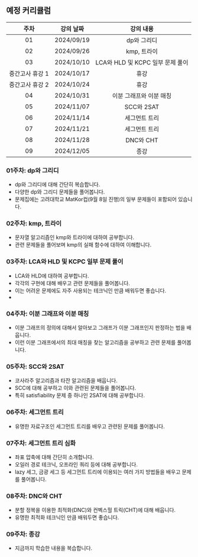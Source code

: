 ## 예정 커리큘럼

| 주차 | 강의 날짜 |              강의 내용                |
| :--: | :------: |:--------------------------------------------: | 
| 01 | 2024/09/19 | dp와 그리디 |
| 02 | 2024/09/26 | kmp, 트라이 |  |
| 03 | 2024/10/10 | LCA와 HLD 및 KCPC 일부 문제 풀이 |  |
| 중간고사 휴강 1 | 2024/10/17 | 휴강 |  |
| 중간고사 휴강 2 | 2024/10/24 | 휴강 |  |
| 04 | 2024/10/31 | 이분 그래프와 이분 매칭 |  |
| 05 | 2024/11/07 | SCC와 2SAT |  |
| 06 | 2024/11/14 | 세그먼트 트리  |  |
| 07 | 2024/11/21 | 세그먼트 트리 |  |
| 08 | 2024/11/28 | DNC와 CHT |  |
| 09 | 2024/12/05 | 종강 |  |

### 01주차: dp와 그리디

- dp와 그리디에 대해 간단히 복습합니다.
- 다양한 dp와 그리디 문제들을 풀어봅니다.
- 문제집에는 고려대학교 MatKor컵(9월 8일 진행)의 일부 문제들이 포함되어 있습니다.

### 02주차: kmp, 트라이

- 문자열 알고리즘인 kmp와 트라이에 대하여 공부합니다.
- 관련 문제들을 풀어보며 kmp의 실패 함수에 대하여 이해합니다.

### 03주차: LCA와 HLD 및 KCPC 일부 문제 풀이

- LCA와 HLD에 대하여 공부합니다.
- 각각의 구현에 대해 배우고 관련 문제들을 풀어봅니다.
- 이는 어려운 문제에도 자주 사용되는 테크닉인 만큼 배워두면 좋습니다.
- 

### 04주차: 이분 그래프와 이분 매칭

- 이분 그래프의 정의에 대해서 알아보고 그래프가 이분 그래프인지 판정하는 법을 배웁니다.
- 이런 이분 그래프에서의 최대 매칭을 찾는 알고리즘을 공부하고 관련 문제를 풀어봅니다.

### 05주차: SCC와 2SAT

- 코사라주 알고리즘과 타잔 알고리즘을 배웁니다.
- SCC에 대해 공부하고 이와 관련된 문제들을 풀어봅니다.
- 특히 satisfiability 문제 중 하나인 2SAT에 대해 공부합니다.

### 06주차: 세그먼트 트리

- 유명한 자료구조인 세그먼트 트리를 배우고 관련된 문제를 풀어봅니다.

### 07주차: 세그먼트 트리 심화

- 좌표 압축에 대해 간단히 소개합니다.
- 오일러 경로 테크닉, 오프라인 쿼리 등에 대해 공부합니다.
- lazy 세그, 금광 세그 등 세그먼트 트리에 이용되는 여러 가지 방법들을 배우고 문제를 풀어봅니다.

### 08주차: DNC와 CHT

- 분할 정복을 이용한 최적화(DNC)와 컨벡스헐 트릭(CHT)에 대해 배웁니다.
- 유명한 최적화 테크닉인 만큼 배워두면 좋습니다.

### 09주차: 종강 

- 지금까지 학습한 내용을 복습합니다.

